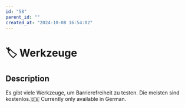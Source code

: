 ```yaml
---
id: "58"
parent_id: ""
created_at: "2024-10-08 16:54:02"
---
```


# 🏷️ Werkzeuge

## Description

Es gibt viele Werkzeuge, um Barrierefreiheit zu testen. Die meisten sind kostenlos.🇩🇪 Currently only available in German.
